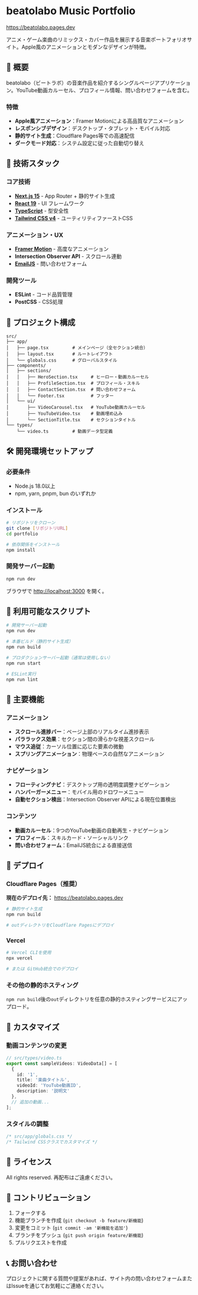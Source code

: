 # beatolabo Music Portfolio

https://beatolabo.pages.dev

アニメ・ゲーム楽曲のリミックス・カバー作品を展示する音楽ポートフォリオサイト。Apple風のアニメーションとモダンなデザインが特徴。

## 🎵 概要

beatolabo（ビートラボ）の音楽作品を紹介するシングルページアプリケーション。YouTube動画カルーセル、プロフィール情報、問い合わせフォームを含む。

### 特徴

- **Apple風アニメーション**：Framer Motionによる高品質なアニメーション
- **レスポンシブデザイン**：デスクトップ・タブレット・モバイル対応
- **静的サイト生成**：Cloudflare Pages等での高速配信
- **ダークモード対応**：システム設定に従った自動切り替え

## 🚀 技術スタック

### コア技術
- **[Next.js 15](https://nextjs.org/)** - App Router + 静的サイト生成
- **[React 19](https://react.dev/)** - UI フレームワーク
- **[TypeScript](https://www.typescriptlang.org/)** - 型安全性
- **[Tailwind CSS v4](https://tailwindcss.com/)** - ユーティリティファーストCSS

### アニメーション・UX
- **[Framer Motion](https://www.framer.com/motion/)** - 高度なアニメーション
- **Intersection Observer API** - スクロール連動
- **[EmailJS](https://www.emailjs.com/)** - 問い合わせフォーム

### 開発ツール
- **ESLint** - コード品質管理
- **PostCSS** - CSS処理

## 📁 プロジェクト構成

```
src/
├── app/
│   ├── page.tsx         # メインページ（全セクション統合）
│   ├── layout.tsx       # ルートレイアウト
│   └── globals.css      # グローバルスタイル
├── components/
│   ├── sections/
│   │   ├── HeroSection.tsx     # ヒーロー・動画カルーセル
│   │   ├── ProfileSection.tsx  # プロフィール・スキル
│   │   ├── ContactSection.tsx  # 問い合わせフォーム
│   │   └── Footer.tsx          # フッター
│   └── ui/
│       ├── VideoCarousel.tsx   # YouTube動画カルーセル
│       ├── YouTubeVideo.tsx    # 動画埋め込み
│       └── SectionTitle.tsx    # セクションタイトル
└── types/
    └── video.ts         # 動画データ型定義
```

## 🛠️ 開発環境セットアップ

### 必要条件
- Node.js 18.0以上
- npm, yarn, pnpm, bun のいずれか

### インストール

```bash
# リポジトリをクローン
git clone [リポジトリURL]
cd portfolio

# 依存関係をインストール
npm install
```

### 開発サーバー起動

```bash
npm run dev
```

ブラウザで [http://localhost:3000](http://localhost:3000) を開く。

## 📜 利用可能なスクリプト

```bash
# 開発サーバー起動
npm run dev

# 本番ビルド（静的サイト生成）
npm run build

# プロダクションサーバー起動（通常は使用しない）
npm run start

# ESLint実行
npm run lint
```

## 🌟 主要機能

### アニメーション
- **スクロール進捗バー**：ページ上部のリアルタイム進捗表示
- **パララックス効果**：セクション間の滑らかな視差スクロール
- **マウス追従**：カーソル位置に応じた要素の微動
- **スプリングアニメーション**：物理ベースの自然なアニメーション

### ナビゲーション
- **フローティングナビ**：デスクトップ用の透明度調整ナビゲーション
- **ハンバーガーメニュー**：モバイル用のドロワーメニュー
- **自動セクション検出**：Intersection Observer APIによる現在位置検出

### コンテンツ
- **動画カルーセル**：9つのYouTube動画の自動再生・ナビゲーション
- **プロフィール**：スキルカード・ソーシャルリンク
- **問い合わせフォーム**：EmailJS統合による直接送信

## 🚀 デプロイ

### Cloudflare Pages（推奨）

**現在のデプロイ先：** https://beatolabo.pages.dev

```bash
# 静的サイト生成
npm run build

# outディレクトリをCloudflare Pagesにデプロイ
```

### Vercel

```bash
# Vercel CLIを使用
npx vercel

# または GitHub統合でのデプロイ
```

### その他の静的ホスティング

`npm run build`後の`out`ディレクトリを任意の静的ホスティングサービスにアップロード。

## 🔧 カスタマイズ

### 動画コンテンツの変更

```typescript
// src/types/video.ts
export const sampleVideos: VideoData[] = [
  {
    id: '1',
    title: '楽曲タイトル',
    videoId: 'YouTube動画ID',
    description: '説明文'
  },
  // 追加の動画...
];
```

### スタイルの調整

```css
/* src/app/globals.css */
/* Tailwind CSSクラスでカスタマイズ */
```

## 📝 ライセンス
All rights reserved. 再配布はご遠慮ください。

## 🤝 コントリビューション

1. フォークする
2. 機能ブランチを作成 (`git checkout -b feature/新機能`)
3. 変更をコミット (`git commit -am '新機能を追加'`)
4. ブランチをプッシュ (`git push origin feature/新機能`)
5. プルリクエストを作成

## 📞 お問い合わせ

プロジェクトに関する質問や提案があれば、サイト内の問い合わせフォームまたはIssueを通じてお気軽にご連絡ください。
